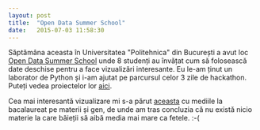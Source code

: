 ```yaml
---
layout: post
title:  "Open Data Summer School"
date:   2015-07-03 11:58:30
---
```


Săptămâna aceasta în Universitatea "Politehnica" din București a avut loc [Open Data Summer School](http://opendata.rosedu.org/) unde 8 studenți au învățat cum să folosească date deschise pentru a face vizualizări interesante. Eu le-am ținut un laborator de Python și i-am ajutat pe parcursul celor 3 zile de hackathon. Puteți vedea proiectelor lor [aici](http://rosedu.github.io/opendata-2015-projects/).

Cea mai interesantă vizualizare mi s-a părut [aceasta](http://rosedu.github.io/opendata-2015-projects/bac-populatie/) cu mediile la bacalaureat pe materii și gen, de unde am tras concluzia că nu există nicio materie la care băieții să aibă media mai mare ca fetele. :-(
